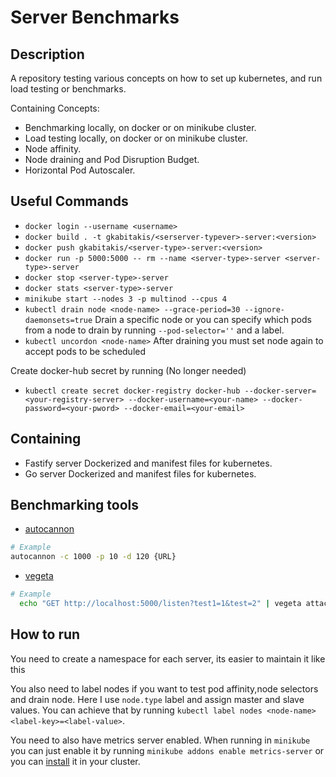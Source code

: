 # Server Benchmarks

## Description

A repository testing various concepts on how to set up kubernetes, and run load testing or benchmarks.

Containing Concepts: 
- Benchmarking locally, on docker or on minikube cluster.
- Load testing locally, on docker or on minikube cluster.
- Node affinity. 
- Node draining and Pod Disruption Budget.
- Horizontal Pod Autoscaler.

## Useful Commands

- `docker login --username <username>`
- `docker build . -t gkabitakis/<serserver-typever>-server:<version>`
- `docker push gkabitakis/<server-type>-server:<version>`
- `docker run -p 5000:5000 -- rm --name <server-type>-server <server-type>-server`
- `docker stop <server-type>-server`
- `docker stats <server-type>-server`
- `minikube start --nodes 3 -p multinod --cpus 4`
- `kubectl drain node <node-name> --grace-period=30 --ignore-daemonsets=true` Drain a specific node or you can 
specify which pods from a node to drain by running `--pod-selector=''` and a label.
- `kubectl uncordon <node-name>` After draining you must set node again to accept pods to be scheduled


Create docker-hub secret by running (No longer needed)

- `kubectl create secret docker-registry docker-hub --docker-server=<your-registry-server> --docker-username=<your-name> --docker-password=<your-pword> --docker-email=<your-email>`

## Containing

- Fastify server Dockerized and manifest files for kubernetes.
- Go server Dockerized and manifest files for kubernetes.

## Benchmarking tools

- [autocannon](https://www.npmjs.com/package/autocannon)
```bash
# Example
autocannon -c 1000 -p 10 -d 120 {URL}
```
- [vegeta](https://github.com/tsenart/vegeta)
```bash
# Example
  echo "GET http://localhost:5000/listen?test1=1&test=2" | vegeta attack -duration=100s -rate=1000 | tee results.bin | vegeta report
```

## How to run

You need to create a namespace for each server, its easier to maintain it like this

You also need to label nodes if you want to test pod affinity,node selectors and drain node. Here I use `node.type` label and assign master and slave values.
You can achieve that by running `kubectl label nodes <node-name> <label-key>=<label-value>`.

You need to also have metrics server enabled. When running in `minikube` you can just enable it by running `minikube addons enable metrics-server` or you can [install](https://github.com/kubernetes-sigs/metrics-server) it in your cluster.
